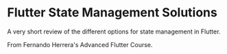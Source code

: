 # Flutter State Management Solutions

A very short review of the different options for state management in Flutter. 

From Fernando Herrera's Advanced Flutter Course.
